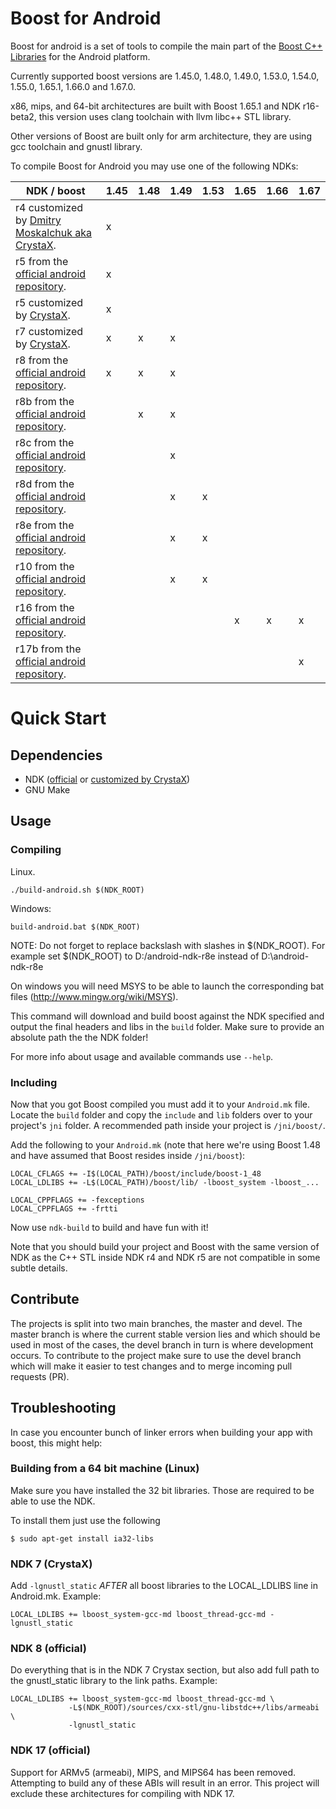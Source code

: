 # Boost for Android
Boost for android is a set of tools to compile the main part of the [Boost C++ Libraries](http://www.boost.org/) for the Android platform.

Currently supported boost versions are 1.45.0, 1.48.0, 1.49.0, 1.53.0, 1.54.0, 1.55.0, 1.65.1, 1.66.0 and 1.67.0.

x86, mips, and 64-bit architectures are built with Boost 1.65.1 and NDK r16-beta2, this version uses clang toolchain with llvm libc++ STL library.

Other versions of Boost are built only for arm architecture, they are using gcc toolchain and gnustl library.

To compile Boost for Android you may use one of the following NDKs:

| NDK / boost | 1.45 | 1.48 | 1.49 | 1.53 | 1.65 | 1.66 | 1.67 |
| ----------- | ---- | ---- | ---- | ---- | ---- | ---- | ---- |
| r4 customized by [Dmitry Moskalchuk aka CrystaX](http://www.crystax.net/android/ndk.php). | x |   |   |   |   |   |   |
| r5 from the [official android repository](http://developer.android.com).                  | x |   |   |   |   |   |   |
| r5 customized by [CrystaX](http://www.crystax.net/android/ndk.php).                       | x |   |   |   |   |   |   |
| r7 customized by [CrystaX](http://www.crystax.net/android/ndk.php).                       | x | x | x |   |   |   |   |
| r8 from the [official android repository](http://developer.android.com).                  | x | x | x |   |   |   |   |
| r8b from the [official android repository](http://developer.android.com).                 |   | x | x |   |   |   |   |
| r8c from the [official android repository](http://developer.android.com).                 |   |   | x |   |   |   |   |
| r8d from the [official android repository](http://developer.android.com).                 |   |   | x | x |   |   |   |
| r8e from the [official android repository](http://developer.android.com).                 |   |   | x | x |   |   |   |
| r10 from the [official android repository](http://developer.android.com).                 |   |   | x | x |   |   |   |
| r16 from the [official android repository](http://developer.android.com).                 |   |   |   |   | x | x | x |
| r17b from the [official android repository](http://developer.android.com).                |   |   |   |   |   |   | x |

# Quick Start

## Dependencies

 * NDK ([official](http://developer.android.com) or [customized by CrystaX](http://www.crystax.net/android/ndk.php))
 * GNU Make

## Usage

### Compiling

Linux.
```
./build-android.sh $(NDK_ROOT)
```
Windows:
```
build-android.bat $(NDK_ROOT)
```
NOTE: Do not forget to replace backslash with slashes in $(NDK_ROOT). For example set $(NDK_ROOT) to D:/android-ndk-r8e instead of D:\android-ndk-r8e
    
On windows you will need MSYS to be able to launch the corresponding bat files (http://www.mingw.org/wiki/MSYS).
    
This command will download and build boost against the NDK specified and output the final headers and libs in the `build` folder. Make sure to provide an absolute path the the NDK folder!

For more info about usage and available commands use `--help`.

### Including

Now that you got Boost compiled you must add it to your `Android.mk` file. Locate the `build` folder and copy the `include` and `lib` folders over to your project's `jni` folder. A recommended path inside your project is `/jni/boost/`.

Add the following to your `Android.mk` (note that here we're using Boost 1.48 and have assumed that Boost resides inside `/jni/boost`):

    LOCAL_CFLAGS += -I$(LOCAL_PATH)/boost/include/boost-1_48
    LOCAL_LDLIBS += -L$(LOCAL_PATH)/boost/lib/ -lboost_system -lboost_...

    LOCAL_CPPFLAGS += -fexceptions
    LOCAL_CPPFLAGS += -frtti

Now use `ndk-build` to build and have fun with it!

Note that you should build your project and Boost with the same version of NDK as the C++ STL inside NDK r4 and NDK r5 are not compatible in some subtle details.

## Contribute

The projects is split into two main branches, the master and devel. The master branch is where the current stable version lies and which should be used in most of the cases, the devel branch in turn is where development occurs. To contribute to the project make sure to use the devel branch which will make it easier to test changes and to merge incoming pull requests (PR).

## Troubleshooting

In case you encounter bunch of linker errors when building your app with boost, 
this might help:

### Building from a 64 bit machine (Linux)

Make sure you have installed the 32 bit libraries. Those are required to be able
to use the NDK.

To install them just use the following

    $ sudo apt-get install ia32-libs

### NDK 7 (CrystaX)

Add `-lgnustl_static` *AFTER* all boost libraries to the LOCAL_LDLIBS line in 
Android.mk. Example:

    LOCAL_LDLIBS += lboost_system-gcc-md lboost_thread-gcc-md -lgnustl_static

### NDK 8 (official)

Do everything that is in the NDK 7 Crystax section, but also
add full path to the gnustl_static library to the link paths. Example:

    LOCAL_LDLIBS += lboost_system-gcc-md lboost_thread-gcc-md \
                 -L$(NDK_ROOT)/sources/cxx-stl/gnu-libstdc++/libs/armeabi \
                 -lgnustl_static

### NDK 17 (official)

Support for ARMv5 (armeabi), MIPS, and MIPS64 has been removed. Attempting to build any of these ABIs will result in an error.
This project will exclude these architectures for compiling with NDK 17.

